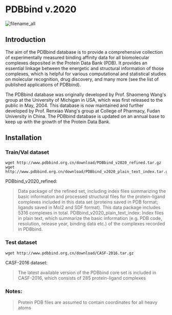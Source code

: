 # PDBbind v.2020

![filename_all](https://github.com/songhojun98/NN_project/assets/141312067/449bb871-c059-4c9d-b082-1636ac913ecd)

## Introduction
The aim of the PDBbind database is to provide a comprehensive collection of experimentally measured binding affinity data for all biomolecular complexes deposited in the Protein Data Bank (PDB). It provides an essential linkage between the energetic and structural information of those complexes, which is helpful for various computational and statistical studies on molecular recognition, drug discovery, and many more (see the list of published applications of PDBbind).

The PDBbind database was originally developed by Prof. Shaomeng Wang's group at the University of Michigan in USA, which was first released to the public in May, 2004. This database is now maintained and further developed by Prof. Renxiao Wang's group at College of Pharmacy, Fudan University in China. The PDBbind database is updated on an annual base to keep up with the growth of the Protein Data Bank.

## Installation

### Train/Val dataset
````
wget http://www.pdbbind.org.cn/download/PDBbind_v2020_refined.tar.gz
wget http://www.pdbbind.org.cn/download/PDBbind_v2020_plain_text_index.tar.gz
````
PDBbind_v2020_refined:
> Data package of the refined set, including index files summarizing the basic information and processed structural files for the protein-ligand complexes included in this data set (proteins saved in PDB format; ligands saved in Mol2 and SDF format). This data package includes 5316 complexes in total.
PDBbind_v2020_plain_text_index: 
> Index files in plain text, which summarize the basic information (e.g. PDB code, resolution, release year, binding data etc.) of the complexes recorded in PDBbind.
### Test dataset
````
wget http://www.pdbbind.org.cn/download/CASF-2016.tar.gz
````
CASF-2016 dataset: 
> The latest available version of the PDBbind core set is included in CASF-2016, which consists of 285 protein-ligand complexes

    
### Notes:

> Protein PDB files are assumed to contain coordinates for all heavy atoms
    
